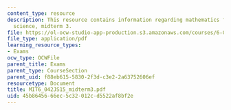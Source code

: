 ```yaml
---
content_type: resource
description: This resource contains information regarding mathematics for computer
  science, midterm 3.
file: https://ol-ocw-studio-app-production.s3.amazonaws.com/courses/6-042j-mathematics-for-computer-science-spring-2015/45b8645666ec5c32012cd5522af8bf2e_MIT6_042JS15_midterm3.pdf
file_type: application/pdf
learning_resource_types:
- Exams
ocw_type: OCWFile
parent_title: Exams
parent_type: CourseSection
parent_uid: f88eb615-5830-2f3d-c3e2-2a63752606ef
resourcetype: Document
title: MIT6_042JS15_midterm3.pdf
uid: 45b86456-66ec-5c32-012c-d5522af8bf2e
---
```

